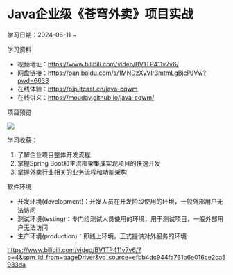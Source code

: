 # Java企业级《苍穹外卖》项目实战

学习日期：2024-06-11 ~

学习资料

- 视频地址：https://www.bilibili.com/video/BV1TP411v7v6/
- 网盘链接：https://pan.baidu.com/s/1MNDzXyVlr3mtmLgBjcPJVw?pwd=6633
- 在线体验：https://pip.itcast.cn/java-cqwm
- 在线讲义：https://mouday.github.io/java-cqwm/

项目预览

![](https://mouday.github.io/img/2024/06/11/d4nobde.png)


学习收获：

1. 了解企业项目整体开发流程
2. 掌握Spring Boot和主流框架集成实现项目的快速开发
3. 掌握外卖行业相关的业务流程和功能架构


软件环境
- 开发环境(development)：开发人员在开发阶段使用的环境，一般外部用户无法访问
- 测试环境(testing)：专门给测试人员使用的环境，用于测试项目，一般外部用户无法访问
- 生产环境(production)：即线上环境，正式提供对外服务的环境


https://www.bilibili.com/video/BV1TP411v7v6/?p=4&spm_id_from=pageDriver&vd_source=efbb4dc944fa761b6e016ce2ca5933da
